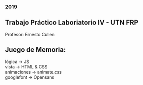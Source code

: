 ### 2019<br>
## Trabajo Práctico Laboriatorio IV - UTN FRP<br>
Profesor: Ernesto Cullen<br>

## Juego de Memoria:<br>
  lógica -> JS<br>
  vista -> HTML & CSS<br>
  animaciones -> animate.css<br>
  googlefont -> Opensans<br>
